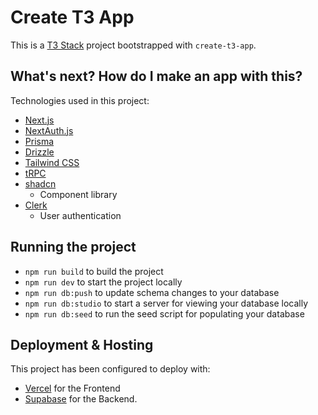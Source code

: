 # Create T3 App

This is a [T3 Stack](https://create.t3.gg/) project bootstrapped with `create-t3-app`.

## What's next? How do I make an app with this?

Technologies used in this project:

- [Next.js](https://nextjs.org)
- [NextAuth.js](https://next-auth.js.org)
- [Prisma](https://prisma.io)
- [Drizzle](https://orm.drizzle.team)
- [Tailwind CSS](https://tailwindcss.com)
- [tRPC](https://trpc.io)
- [shadcn](https://ui.shadcn.com/)
    - Component library
- [Clerk](https://clerk.com/)
    - User authentication


## Running the project

- `npm run build` to build the project
- `npm run dev` to start the project locally
- `npm run db:push` to update schema changes to your database
- `npm run db:studio` to start a server for viewing your database locally
- `npm run db:seed` to run the seed script for populating your database


## Deployment & Hosting

This project has been configured to deploy with:
- [Vercel](https://vercel.com) for the Frontend
- [Supabase](https://supabase.com) for the Backend.
